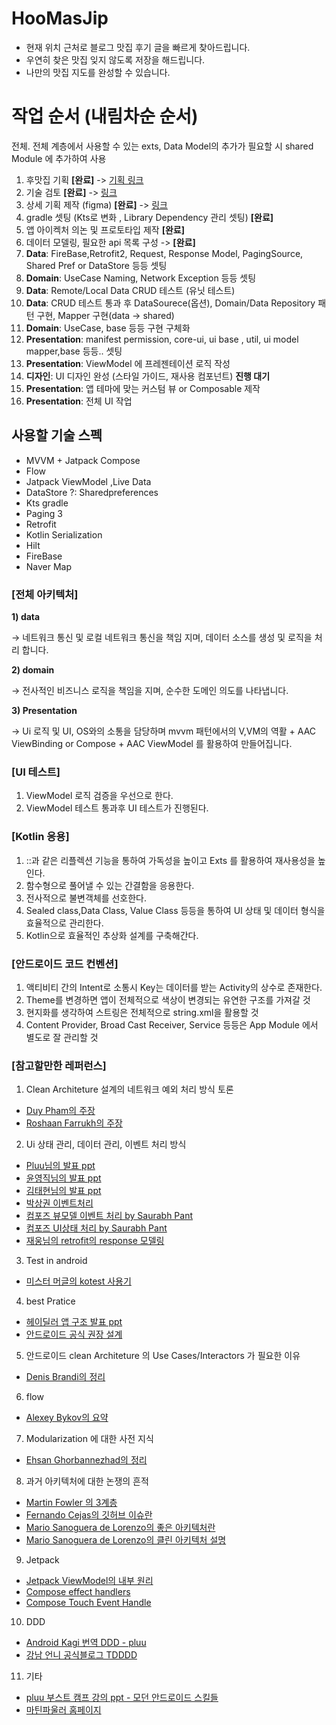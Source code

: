# HooMasJip
- 현재 위치 근처로 블로그 맛집 후기 글을 빠르게 찾아드립니다. 
- 우연히 찾은 맛집 잊지 않도록 저장을 해드립니다.
- 나만의 맛집 지도를 완성할 수 있습니다. 

# 작업 순서 (내림차순 순서)
전체. 전체 계층에서 사용할 수 있는 exts, Data Model의 추가가 필요할 시 shared Module 에 추가하여 사용
1. 후맛집 기획 **[완료]** -> [기획 링크](https://www.figma.com/file/pMXqc6klaWrkOC0aiQ7U4a/%ED%9B%84%EB%A7%9B%EC%A7%91-%EA%B0%84%EB%8B%A8-%EA%B8%B0%ED%9A%8D?node-id=0%3A1)
2. 기술 검토 **[완료]** -> [링크](https://www.figma.com/file/xudzmtv5eMUcZTPQtcQs3q/%ED%9B%84%EB%A7%9B%EC%A7%91-API%2CSDK-%EC%A0%95%EB%B3%B4?node-id=0%3A1)
3. 상세 기획 제작 (figma) **[완료]** -> [링크](https://www.figma.com/file/GoFFBFs60dLzAvVv5cL5zO/Untitled?node-id=0%3A1)
4. gradle 셋팅 (Kts로 변화 , Library Dependency 관리 셋팅) **[완료]**
5. 앱 아이켁처 의논 및 프로토타입 제작 **[완료]** 
6. 데이터 모델링, 필요한 api 목록 구성 -> **[완료]**
8. **Data**: FireBase,Retrofit2, Request, Response Model, PagingSource, Shared Pref or DataStore 등등 셋팅 
9. **Domain**: UseCase Naming, Network Exception 등등 셋팅
10. **Data**: Remote/Local Data CRUD 테스트 (유닛 테스트)
11. **Data**: CRUD 테스트 통과 후 DataSourece(옵션), Domain/Data Repository 패턴 구현, Mapper 구현(data -> shared)
12. **Domain**:  UseCase, base 등등 구현 구체화
13. **Presentation**: manifest permission, core-ui, ui base , util, ui model mapper,base 등등.. 셋팅
14. **Presentation**: ViewModel 에 프레젠테이션 로직 작성
15. **디자인**: UI 디자인 완성 (스타일 가이드, 재사용 컴포넌트) **진행 대기**
16. **Presentation**: 앱 테마에 맞는 커스텀 뷰 or Composable 제작 
17. **Presentation**: 전체 UI 작업 


## 사용할 기술 스펙
- MVVM + Jatpack Compose
- Flow
- Jatpack ViewModel ,Live Data 
- DataStore ?: Sharedpreferences
- Kts gradle
- Paging 3 
- Retrofit 
- Kotlin Serialization
- Hilt 
- FireBase 
- Naver Map
   
### [전체 아키텍처]

 **1) data** 

→ 네트워크 통신 및 로컬 네트워크 통신을 책임 지며, 데이터 소스를 생성 및 로직을 처리 합니다.

 **2) domain**

→  전사적인 비즈니스 로직을 책임을 지며, 순수한 도메인 의도를 나타냅니다.

 **3) Presentation** 

→ Ui 로직 및 UI, OS와의 소통을 담당하며 mvvm 패턴에서의 V,VM의 역활 + AAC ViewBinding or Compose + AAC ViewModel 를 활용하여  만들어집니다.   
   
      
      
### [UI 테스트]
1) ViewModel 로직 검증을 우선으로 한다.    
2) ViewModel 테스트 통과후 UI 테스트가 진행된다.   
   
### [Kotlin 응용]
1) ::과 같은 리플렉션 기능을 통하여 가독성을 높이고 Exts 를 활용하여 재사용성을 높인다.
2) 함수형으로 풀어낼 수 있는 간결함을 응용한다.
3) 전사적으로 불변객체를 선호한다.
4) Sealed class,Data Class, Value Class 등등을 통하여 UI 상태 및 데이터 형식을 효율적으로 관리한다.
5) Kotlin으로 효율적인 추상화 설계를 구축해간다.

### [안드로이드 코드 컨벤션]
1) 액티비티 간의 Intent로 소통시 Key는 데이터를 받는 Activity의 상수로 존재한다. 
2) Theme를 변경하면 앱이 전체적으로 색상이 변경되는 유연한 구조를 가져갈 것 
3) 현지화를 생각하여 스트링은 전체적으로 string.xml을 활용할 것 
4) Content Provider, Broad Cast Receiver, Service 등등은 App Module 에서 별도로 잘 관리할 것 

### [참고할만한 레퍼런스]

1. Clean Architeture 설계의 네트워크 예외 처리 방식 토론 
- [Duy Pham의 주장](https://proandroiddev.com/android-error-handling-in-clean-architecture-844a7fc0dc03)
- [Roshaan Farrukh의 주장](https://levelup.gitconnected.com/error-handling-in-clean-architecture-9ff159a25d4a)

2. Ui 상태 관리, 데이터 관리, 이벤트 처리 방식  
 - [Pluu님의 발표 ppt](https://speakerdeck.com/pluu/kodeu-pumjil-1-percent-olrigi)
 - [윤영직님의 발표 ppt](https://speakerdeck.com/laco2951/ui-state-modeling-eoddeonge-joheulgga)
 - [김태현님의 발표 ppt](https://drive.google.com/drive/folders/11_SPawq_FhUTZZSpTsDV_-lwBhGPp5Ar)
 - [박상권 이벤트처리](https://medium.com/prnd/mvvm%EC%9D%98-viewmodel%EC%97%90%EC%84%9C-%EC%9D%B4%EB%B2%A4%ED%8A%B8%EB%A5%BC-%EC%B2%98%EB%A6%AC%ED%95%98%EB%8A%94-%EB%B0%A9%EB%B2%95-6%EA%B0%80%EC%A7%80-31bb183a88ce)
 - [컴포즈 뷰모델 이벤트 처리 by Saurabh Pant](https://proandroiddev.com/cleaner-way-to-interact-between-composable-and-viewmodel-in-jetpack-compose-14c8b3a74bbe)
 - [컴포즈 UI상태 처리 by Saurabh Pant](https://proandroiddev.com/updating-ui-using-state-management-in-jetpack-compose-e6120db7d695)
 - [재웅님의 retrofit의 response 모델링](https://proandroiddev.com/modeling-retrofit-responses-with-sealed-classes-and-coroutines-9d6302077dfe)

3. Test in android
- [미스터 머글의 kotest 사용기](https://devvkkid.tistory.com/197)

4. best Pratice
- [헤이딜러 앱 구조 발표 ppt](https://docs.google.com/presentation/d/18JLMtlQvqWnX7tJPpm4WBAcW0PLvGLQgmaPofpuG2vE/edit#slide=id.g11be1d0e282_0_432)
- [안드로이드 공식 권장 설계](https://developer.android.com/jetpack/guide?hl=ko)

5. 안드로이드 clean Architeture 의 Use Cases/Interactors 가 필요한 이유
- [Denis Brandi의 정리](https://proandroiddev.com/why-you-need-use-cases-interactors-142e8a6fe576)

6. flow
- [Alexey Bykov의 요약](https://proandroiddev.com/kotlin-coroutines-flow-in-a-nutshell-90399fc9aed7)

7. Modularization 에 대한 사전 지식
- [Ehsan Ghorbannezhad의 정리](https://proandroiddev.com/android-modularization-preps-things-to-know-before-modularizing-your-app-deaf795aabec)

8. 과거 아키텍처에 대한 논쟁의 흔적
- [Martin Fowler 의 3계층](https://martinfowler.com/bliki/PresentationDomainDataLayering.html)
- [Fernando Cejas의 깃허브 이슈란](https://github.com/android10/Android-CleanArchitecture/issues)
- [Mario Sanoguera de Lorenzo의 좋은 아키텍처란](https://proandroiddev.com/intro-to-app-architecture-922b392b21b2)
- [Mario Sanoguera de Lorenzo의 클린 아키텍처 설명](https://proandroiddev.com/clean-architecture-data-flow-dependency-rule-615ffdd79e29)

9. Jetpack 
- [Jetpack ViewModel의 내부 원리](https://proandroiddev.com/viewmodel-magic-revealed-330476b5ab27)
- [Compose effect handlers](https://jorgecastillo.dev/jetpack-compose-effect-handlers)
- [Compose Touch Event Handle](https://proandroiddev.com/jetpack-compose-under-the-hood-touch-events-c237ce1ff755)

10. DDD
- [Android Kagi 번역 DDD - pluu](https://pluu.github.io/blog/android/droidkaigi/2019/05/01/droidkaigi-ddd/)
- [강남 언니 공식블로그 TDDDD](https://blog.gangnamunni.com/post/TDDDD_Android/)

11. 기타
- [pluu 부스트 캠프 강의 ppt - 모던 안드로이드 스킬들](https://speakerdeck.com/pluu/modern-android-developer-annaeseo)
- [마틴파울러 홈페이지](https://www.martinfowler.com/)

